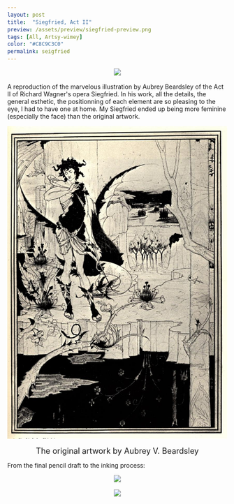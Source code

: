 ```yaml
---
layout: post
title:  "Siegfried, Act II"
preview: /assets/preview/siegfried-preview.png
tags: [All, Artsy-wimey]
color: "#C8C9C3C0"
permalink: seigfried
---
```

<p align="center">
<a href="/assets/siegfried/final.jpg">
    <img src="/assets/siegfried/final.jpg" width="600"/>
</a>
</p>

A reproduction of the marvelous illustration by Aubrey Beardsley of the Act II of Richard Wagner's opera Siegfried. In his work, all the details, the general esthetic, the positionning of each element are so pleasing to the eye, I had to have one at home. My Siegfried ended up being more feminine (especially the face) than the original artwork. 

<p align="center">
<a href="/assets/siegfried/original.jpg">
	   <img src="/assets/siegfried/original.jpg" width="700"/>
</a>
<figcaption id="caption_small" style="text-align:center; font-size: 18px;">The original artwork by Aubrey V. Beardsley</figcaption>

</p>
From the final pencil draft to the inking process:

<p align="center">
<a href="/assets/siegfried/pencil_draft.JPG">
	   <img src="/assets/siegfried/pencil_draft.JPG" width="700"/>
</a>
<p align="center">
<a href="/assets/siegfried/inking.JPG">
	   <img src="/assets/siegfried/inking.JPG" width="700"/>
</a>

</p>
